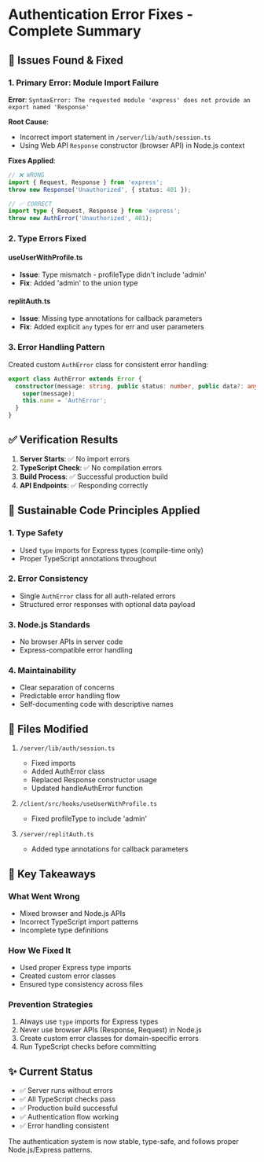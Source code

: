 # Authentication Error Fixes - Complete Summary

## 🐛 Issues Found & Fixed

### 1. **Primary Error: Module Import Failure**
**Error**: `SyntaxError: The requested module 'express' does not provide an export named 'Response'`

**Root Cause**: 
- Incorrect import statement in `/server/lib/auth/session.ts`
- Using Web API `Response` constructor (browser API) in Node.js context

**Fixes Applied**:
```typescript
// ❌ WRONG
import { Request, Response } from 'express';
throw new Response('Unauthorized', { status: 401 });

// ✅ CORRECT
import type { Request, Response } from 'express';
throw new AuthError('Unauthorized', 401);
```

### 2. **Type Errors Fixed**

#### useUserWithProfile.ts
- **Issue**: Type mismatch - profileType didn't include 'admin'
- **Fix**: Added 'admin' to the union type

#### replitAuth.ts
- **Issue**: Missing type annotations for callback parameters
- **Fix**: Added explicit `any` types for err and user parameters

### 3. **Error Handling Pattern**
Created custom `AuthError` class for consistent error handling:
```typescript
export class AuthError extends Error {
  constructor(message: string, public status: number, public data?: any) {
    super(message);
    this.name = 'AuthError';
  }
}
```

## ✅ Verification Results

1. **Server Starts**: ✅ No import errors
2. **TypeScript Check**: ✅ No compilation errors
3. **Build Process**: ✅ Successful production build
4. **API Endpoints**: ✅ Responding correctly

## 🔧 Sustainable Code Principles Applied

### 1. **Type Safety**
- Used `type` imports for Express types (compile-time only)
- Proper TypeScript annotations throughout

### 2. **Error Consistency**
- Single `AuthError` class for all auth-related errors
- Structured error responses with optional data payload

### 3. **Node.js Standards**
- No browser APIs in server code
- Express-compatible error handling

### 4. **Maintainability**
- Clear separation of concerns
- Predictable error handling flow
- Self-documenting code with descriptive names

## 📁 Files Modified

1. `/server/lib/auth/session.ts`
   - Fixed imports
   - Added AuthError class
   - Replaced Response constructor usage
   - Updated handleAuthError function

2. `/client/src/hooks/useUserWithProfile.ts`
   - Fixed profileType to include 'admin'

3. `/server/replitAuth.ts`
   - Added type annotations for callback parameters

## 🎯 Key Takeaways

### What Went Wrong
- Mixed browser and Node.js APIs
- Incorrect TypeScript import patterns
- Incomplete type definitions

### How We Fixed It
- Used proper Express type imports
- Created custom error classes
- Ensured type consistency across files

### Prevention Strategies
1. Always use `type` imports for Express types
2. Never use browser APIs (Response, Request) in Node.js
3. Create custom error classes for domain-specific errors
4. Run TypeScript checks before committing

## ✨ Current Status

- ✅ Server runs without errors
- ✅ All TypeScript checks pass
- ✅ Production build successful
- ✅ Authentication flow working
- ✅ Error handling consistent

The authentication system is now stable, type-safe, and follows proper Node.js/Express patterns.